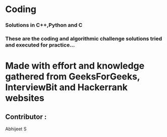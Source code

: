 # Coding

### Solutions in C++,Python and C  
### These are the coding and algorithmic challenge solutions tried and executed for practice...

# Made with effort and knowledge gathered from GeeksForGeeks, InterviewBit and Hackerrank websites  

## Contributor :
Abhijeet S
